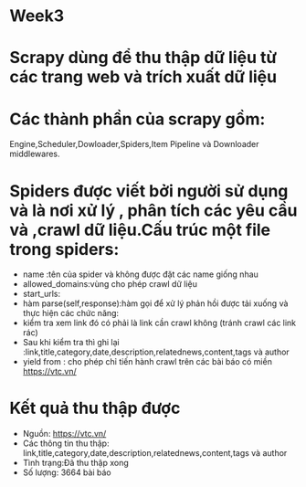 # Week3


# Scrapy dùng để thu thập dữ liệu từ các trang web và trích xuất dữ liệu

# Các thành phần của scrapy gồm:
Engine,Scheduler,Dowloader,Spiders,Item Pipeline và Downloader middlewares.

# Spiders được viết bởi người sử dụng và là nơi xử lý , phân tích các yêu cầu và ,crawl dữ liệu.Cấu trúc một file trong spiders:
* name :tên của spider và không được đặt các name giống nhau
* allowed_domains:vùng cho phép crawl dữ liệu
* start_urls:
* hàm parse(self,response):hàm gọi để xử lý phản hồi được tải xuống và thực hiện các chức năng:
 * kiểm tra xem link đó có phải là link cần crawl không (tránh crawl các link rác) 
 * Sau khi kiểm tra thì ghi lại :link,title,category,date,description,relatednews,content,tags và author
* yield from : cho phép chỉ tiến hành crawl trên các bài báo có miền https://vtc.vn/


# Kết quả thu thập được

* Nguồn: https://vtc.vn/
* Các thông tin thu thập: link,title,category,date,description,relatednews,content,tags và author
* Tình trạng:Đã thu thập xong 
* Số lượng: 3664 bài báo

